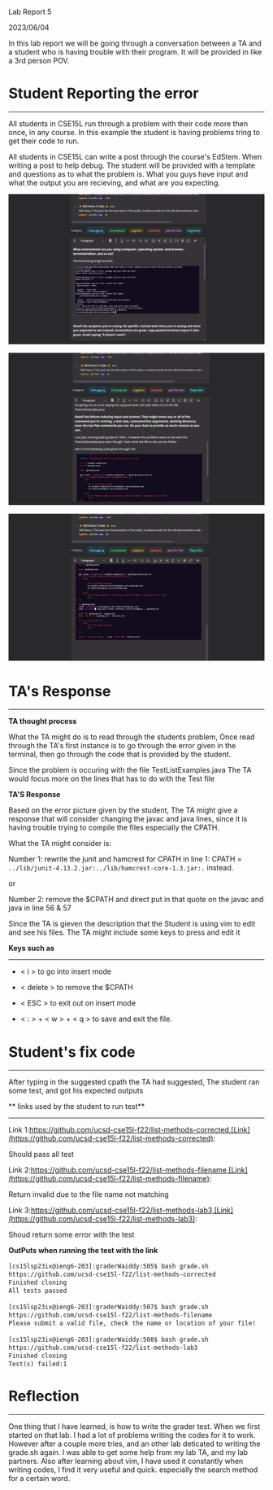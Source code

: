 Lab Report 5

2023/06/04

In this lab report we will be going through a conversation between a TA and a student
who is having trouble with their program. It will be provided in like a 3rd person POV.


# Student Reporting the error

---

All students in CSE15L run through a problem with their code more then once, in any course. In this example the student is having
problems tring to get their code to run.

All students in CSE15L can write a post through the course's EdStem. When writing a post to help debug. The student
will be provided with a template and questions as to what the problem is. What you guys have input and what the output you are
recieving, and what are you expecting.

![Image](lab5Image1.png)

![Image](lab5Image2.png)

![Image](lab5Image3.png)

# TA's Response

---

**TA thought process**

What the TA might do is to read through the students problem,
Once read through the TA's first instance is to go through the error given 
in the terminal, then go through the code that is provided by the student.
 
Since the problem is occuring with the file TestListExamples.java
The TA would focus more on the lines that has to do with the Test file

 
**TA'S Response**

Based on the error picture given by the student, The TA might give a response 
that will consider changing the javac and java lines, since it is having trouble 
trying to compile the files
especially the CPATH.
 
What the TA might consider is:

Number 1: rewrite the junit and hamcrest for CPATH in line 1: CPATH =  ```../lib/junit-4.13.2.jar:../lib/hamcrest-core-1.3.jar:.``` instead.    

                                                                                                                                    
or

Number 2: remove the $CPATH and direct put in that quote on the javac and java in line 56 & 57
 
Since the TA is gieven the description that the Student is using vim to edit and see his files.
The TA might include some keys to press and edit it

**Keys such as**

---

*  < i > to go into insert mode
  
*  < delete > to remove the $CPATH
  
*  < ESC > to exit out on insert mode
  
*  < : > + < w > + < q > to save and exit the file.
 
# Student's fix code

---

After typing in the suggested cpath the TA had suggested,
The student ran some test, and got his expected outputs

** links used by the student to run test**

---
Link 1:https://github.com/ucsd-cse15l-f22/list-methods-corrected,[Link](https://github.com/ucsd-cse15l-f22/list-methods-corrected):

Should pass all test

Link 2:https://github.com/ucsd-cse15l-f22/list-methods-filename,[Link](https://github.com/ucsd-cse15l-f22/list-methods-filename):

Return invalid due to the file name not matching

Link 3:https://github.com/ucsd-cse15l-f22/list-methods-lab3,[Link](https://github.com/ucsd-cse15l-f22/list-methods-lab3):

Shoud return some error with the test
  
**OutPuts when running the test with the link**

```
[cs15lsp23ix@ieng6-203]:graderWaiddy:505$ bash grade.sh https://github.com/ucsd-cse15l-f22/list-methods-corrected
Finished cloning
All tests passed

[cs15lsp23ix@ieng6-203]:graderWaiddy:507$ bash grade.sh https://github.com/ucsd-cse15l-f22/list-methods-filename
Please submit a valid file, check the name or location of your file!

[cs15lsp23ix@ieng6-203]:graderWaiddy:508$ bash grade.sh https://github.com/ucsd-cse15l-f22/list-methods-lab3
Finished cloning
Test(s) failed:1
```
  
# Reflection

---

One thing that I have learned, is how to write the grader test. When we first started on that lab. 
I had a lot of problems writing the codes for it to work. However after a couple more tries, and an other
  lab deticated to writing the grade.sh again. I was able to get some help from my lab TA, and my lab partners.
Also after learning about vim, I have used it constantly when writing codes, I find it very useful and quick. 
especially the search method for a certain word.
  


 
 
 





